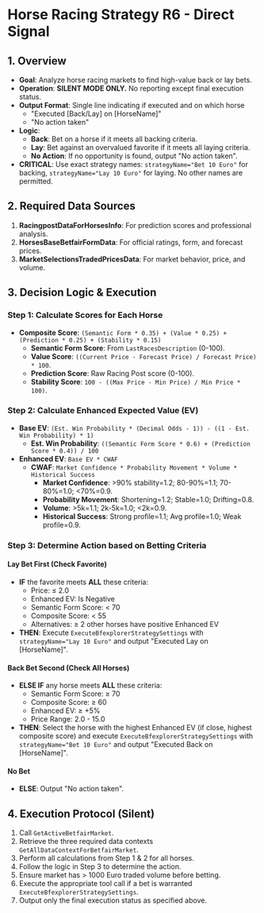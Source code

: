 # Horse Racing Strategy R6 - Direct Signal

## 1. Overview
- **Goal**: Analyze horse racing markets to find high-value back or lay bets.
- **Operation**: **SILENT MODE ONLY.** No reporting except final execution status.
- **Output Format**: Single line indicating if executed and on which horse
  - "Executed [Back/Lay] on [HorseName]"
  - "No action taken"
- **Logic**:
  - **Back**: Bet on a horse if it meets all backing criteria.
  - **Lay**: Bet against an overvalued favorite if it meets all laying criteria.
  - **No Action**: If no opportunity is found, output "No action taken".
- **CRITICAL**: Use exact strategy names: `strategyName="Bet 10 Euro"` for backing, `strategyName="Lay 10 Euro"` for laying. No other names are permitted.

## 2. Required Data Sources
1.  **RacingpostDataForHorsesInfo**: For prediction scores and professional analysis.
2.  **HorsesBaseBetfairFormData**: For official ratings, form, and forecast prices.
3.  **MarketSelectionsTradedPricesData**: For market behavior, price, and volume.

## 3. Decision Logic & Execution

### Step 1: Calculate Scores for Each Horse
- **Composite Score**: `(Semantic Form * 0.35) + (Value * 0.25) + (Prediction * 0.25) + (Stability * 0.15)`
  - **Semantic Form Score**: From `LastRacesDescription` (0-100).
  - **Value Score**: `((Current Price - Forecast Price) / Forecast Price) * 100`.
  - **Prediction Score**: Raw Racing Post score (0-100).
  - **Stability Score**: `100 - ((Max Price - Min Price) / Min Price * 100)`.

### Step 2: Calculate Enhanced Expected Value (EV)
- **Base EV**: `(Est. Win Probability * (Decimal Odds - 1)) - ((1 - Est. Win Probability) * 1)`
  - **Est. Win Probability**: `((Semantic Form Score * 0.6) + (Prediction Score * 0.4)) / 100`
- **Enhanced EV**: `Base EV * CWAF`
  - **CWAF**: `Market Confidence * Probability Movement * Volume * Historical Success`
    - **Market Confidence**: >90% stability=1.2; 80-90%=1.1; 70-80%=1.0; <70%=0.9.
    - **Probability Movement**: Shortening=1.2; Stable=1.0; Drifting=0.8.
    - **Volume**: >5k=1.1; 2k-5k=1.0; <2k=0.9.
    - **Historical Success**: Strong profile=1.1; Avg profile=1.0; Weak profile=0.9.

### Step 3: Determine Action based on Betting Criteria

#### Lay Bet First (Check Favorite)
- **IF** the favorite meets **ALL** these criteria:
  - Price: ≤ 2.0
  - Enhanced EV: Is Negative
  - Semantic Form Score: < 70
  - Composite Score: < 55
  - Alternatives: ≥ 2 other horses have positive Enhanced EV
- **THEN**: Execute `ExecuteBfexplorerStrategySettings` with `strategyName="Lay 10 Euro"` and output "Executed Lay on [HorseName]".

#### Back Bet Second (Check All Horses)
- **ELSE IF** any horse meets **ALL** these criteria:
  - Semantic Form Score: ≥ 70
  - Composite Score: ≥ 60
  - Enhanced EV: ≥ +5%
  - Price Range: 2.0 - 15.0
- **THEN**: Select the horse with the highest Enhanced EV (if close, highest composite score) and execute `ExecuteBfexplorerStrategySettings` with `strategyName="Bet 10 Euro"` and output "Executed Back on [HorseName]".

#### No Bet
- **ELSE**: Output "No action taken".

## 4. Execution Protocol (Silent)
1.  Call `GetActiveBetfairMarket`.
2.  Retrieve the three required data contexts `GetAllDataContextForBetfairMarket`.
3.  Perform all calculations from Step 1 & 2 for all horses.
4.  Follow the logic in Step 3 to determine the action.
5.  Ensure market has > 1000 Euro traded volume before betting.
6.  Execute the appropriate tool call if a bet is warranted `ExecuteBfexplorerStrategySettings`.
7.  Output only the final execution status as specified above.
